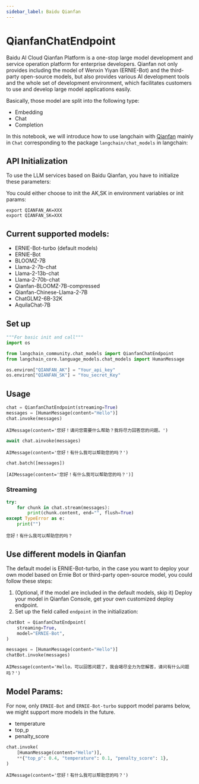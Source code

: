 ```yaml
---
sidebar_label: Baidu Qianfan
---
```

# QianfanChatEndpoint

Baidu AI Cloud Qianfan Platform is a one-stop large model development and service operation platform for enterprise developers. Qianfan not only provides including the model of Wenxin Yiyan (ERNIE-Bot) and the third-party open-source models, but also provides various AI development tools and the whole set of development environment, which facilitates customers to use and develop large model applications easily.

Basically, those model are split into the following type:

- Embedding
- Chat
- Completion

In this notebook, we will introduce how to use langchain with [Qianfan](https://cloud.baidu.com/doc/WENXINWORKSHOP/index.html) mainly in `Chat` corresponding
 to the package `langchain/chat_models` in langchain:


## API Initialization

To use the LLM services based on Baidu Qianfan, you have to initialize these parameters:

You could either choose to init the AK,SK in environment variables or init params:

```base
export QIANFAN_AK=XXX
export QIANFAN_SK=XXX
```

## Current supported models:

- ERNIE-Bot-turbo (default models)
- ERNIE-Bot
- BLOOMZ-7B
- Llama-2-7b-chat
- Llama-2-13b-chat
- Llama-2-70b-chat
- Qianfan-BLOOMZ-7B-compressed
- Qianfan-Chinese-Llama-2-7B
- ChatGLM2-6B-32K
- AquilaChat-7B

## Set up


```python
"""For basic init and call"""
import os

from langchain_community.chat_models import QianfanChatEndpoint
from langchain_core.language_models.chat_models import HumanMessage

os.environ["QIANFAN_AK"] = "Your_api_key"
os.environ["QIANFAN_SK"] = "You_secret_Key"
```

## Usage


```python
chat = QianfanChatEndpoint(streaming=True)
messages = [HumanMessage(content="Hello")]
chat.invoke(messages)
```




    AIMessage(content='您好！请问您需要什么帮助？我将尽力回答您的问题。')




```python
await chat.ainvoke(messages)
```




    AIMessage(content='您好！有什么我可以帮助您的吗？')




```python
chat.batch([messages])
```




    [AIMessage(content='您好！有什么我可以帮助您的吗？')]



### Streaming


```python
try:
    for chunk in chat.stream(messages):
        print(chunk.content, end="", flush=True)
except TypeError as e:
    print("")
```

    您好！有什么我可以帮助您的吗？
    

## Use different models in Qianfan

The default model is ERNIE-Bot-turbo, in the case you want to deploy your own model based on Ernie Bot or third-party open-source model, you could follow these steps:

1. (Optional, if the model are included in the default models, skip it) Deploy your model in Qianfan Console, get your own customized deploy endpoint.
2. Set up the field called `endpoint` in the initialization:


```python
chatBot = QianfanChatEndpoint(
    streaming=True,
    model="ERNIE-Bot",
)

messages = [HumanMessage(content="Hello")]
chatBot.invoke(messages)
```




    AIMessage(content='Hello，可以回答问题了，我会竭尽全力为您解答，请问有什么问题吗？')



## Model Params:

For now, only `ERNIE-Bot` and `ERNIE-Bot-turbo` support model params below, we might support more models in the future.

- temperature
- top_p
- penalty_score



```python
chat.invoke(
    [HumanMessage(content="Hello")],
    **{"top_p": 0.4, "temperature": 0.1, "penalty_score": 1},
)
```




    AIMessage(content='您好！有什么我可以帮助您的吗？')


